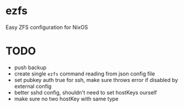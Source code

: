 # ezfs
Easy ZFS configuration for NixOS

# TODO
- push backup
- create single `ezfs` command reading from json config file
- set pubkey auth true for ssh, make sure throws error if disabled by external config
- better sshd config, shouldn't need to set hostKeys ourself
- make sure no two hostKey with same type
